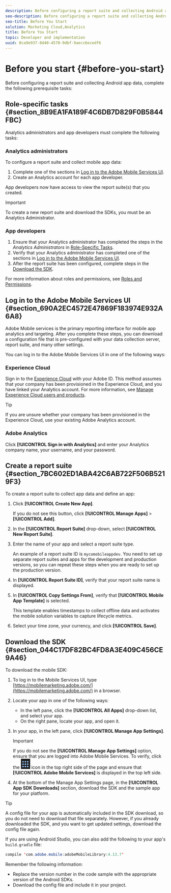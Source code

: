 ```yaml
---
description: Before configuring a report suite and collecting Android app data, complete the following prerequisite tasks 
seo-description: Before configuring a report suite and collecting Android app data, complete the following prerequisite tasks 
seo-title: Before You Start
solution: Marketing Cloud,Analytics
title: Before You Start
topic: Developer and implementation
uuid: 0ca9e937-8d40-4570-9dbf-9aecc6ecedf6
---
```


# Before you start {#before-you-start}

Before configuring a report suite and collecting Android app data, complete the following prerequisite tasks:

## Role-specific tasks {#section_8B9EA1FA189F4C6DB7D829F0B5844FBC}

Analytics administrators and app developers must complete the following tasks:

### Analytics administrators

To configure a report suite and collect mobile app data:

1. Complete one of the sections in [Log in to the Adobe Mobile Services UI](../getting-started/requirements.md#section_690A2EC4572E47869F183974E932A6A8). 
1. Create an Analytics account for each app developer.

App developers now have access to view the report suite(s) that you created.

>[!IMPORTANT]
>
>To create a new report suite and download the SDKs, you must be an Analytics Administrator.

### App developers

1. Ensure that your Analytics administrator has completed the steps in the *Analytics Administrators* in [Role-Specific Tasks](../getting-started/requirements.md#section_8B9EA1FA189F4C6DB7D829F0B5844FBC). 
1. Verify that your Analytics administrator has completed one of the sections in [Log in to the Adobe Mobile Services UI](../getting-started/requirements.md#section_690A2EC4572E47869F183974E932A6A8). 
1. After the report suite has been configured, complete steps in the [Download the SDK](../getting-started/requirements.md#section_044C17DF82BC4FD8A3E409C456CE9A46).

For more information about roles and permissions, see [Roles and Permissions](/help/using/gs/c-mob-roles-and-permissions.md).

## Log in to the Adobe Mobile Services UI {#section_690A2EC4572E47869F183974E932A6A8}

Adobe Mobile services is the primary reporting interface for mobile app analytics and targeting. After you complete these steps, you can download a configuration file that is pre-configured with your data collection server, report suite, and many other settings.

You can log in to the Adobe Mobile Services UI in one of the following ways:

### Experience Cloud

  Sign in to the [Experience Cloud](https://marketing.adobe.com) with your Adobe ID. This method assumes that your company has been provisioned in the Experience Cloud, and you have linked your Analytics account. For more information, see [Manage Experience Cloud users and products](https://docs.adobe.com/content/help/en/core-services/interface/manage-users-and-products/admin-getting-started.html).

  >[!TIP]
  >
  >If you are unsure whether your company has been provisioned in the Experience Cloud, use your existing Adobe Analytics account.

### Adobe Analytics

  Click **[!UICONTROL Sign in with Analytics]** and enter your Analytics company name, your username, and your password.

## Create a report suite {#section_7BC602ED1ABA42C6AB722F506B5219F3}

To create a report suite to collect app data and define an app:

1. Click **[!UICONTROL Create New App]**.

   If you do not see this button, click **[!UICONTROL Manage Apps]** > **[!UICONTROL Add]**. 

1. In the **[!UICONTROL Report Suite]** drop-down, select **[!UICONTROL New Report Suite]**. 

1. Enter the name of your app and select a report suite type.

   An example of a report suite ID is `mycomobileappdev`. You need to set up separate report suites and apps for the development and production versions, so you can repeat these steps when you are ready to set up the production version. 
1. In **[!UICONTROL Report Suite ID]**, verify that your report suite name is displayed. 
1. In **[!UICONTROL Copy Settings From]**, verify that **[!UICONTROL Mobile App Template]** is selected.

   This template enables timestamps to collect offline data and activates the mobile solution variables to capture lifecycle metrics. 

1. Select your time zone, your currency, and click **[!UICONTROL Save]**.

## Download the SDK {#section_044C17DF82BC4FD8A3E409C456CE9A46}

To download the mobile SDK:

1. To log in to the Mobile Services UI, type [https://mobilemarketing.adobe.com/](https://mobilemarketing.adobe.com/) in a browser.
1. Locate your app in one of the following ways:

    * In the left pane, click the **[!UICONTROL All Apps]** drop-down list, and select your app.
    * On the right pane, locate your app, and open it.

1. In your app, in the left pane, click **[!UICONTROL Manage App Settings]**. 

    >[!IMPORTANT]
    >
    >If you do not see the **[!UICONTROL Manage App Settings]** option, ensure that you are logged into Adobe Mobile Services. To verify, click the ![solution switcher](assets/solution-switcher.png) icon in the top right side of the page and ensure that **[!UICONTROL Adobe Mobile Services]** is displayed in the top left side.

1. At the bottom of the Manage App Settings page, in the **[!UICONTROL App SDK Downloads]** section, download the SDK and the sample app for your platform.

>[!TIP]
>
>A config file for your app is automatically included in the SDK download, so you do not need to download that file separately. However, if you already downloaded the SDK, and you want to get updated settings, download the config file again.

If you are using Android Studio, you can also add the following to your app's `build.gradle` file:

```java
compile 'com.adobe.mobile:adobeMobileLibrary:4.13.7'
```

Remember the following information:

* Replace the version number in the code sample with the appropriate version of the Android SDKs. 
* Download the config file and include it in your project.